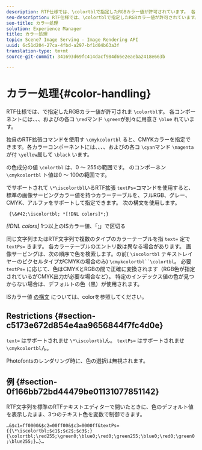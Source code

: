 ```yaml
---
description: RTF仕様では、\colortblで指定したRGBカラー値が許可されています。 各コンポーネントには、\red、\green、\blueの各コマンドが別々に用意されています。
seo-description: RTF仕様では、\colortblで指定したRGBカラー値が許可されています。 各コンポーネントには、\red、\green、\blueの各コマンドが別々に用意されています。
seo-title: カラー処理
solution: Experience Manager
title: カラー処理
topic: Scene7 Image Serving - Image Rendering API
uuid: 6c51d204-27ca-4fbd-a297-bf1d04b63a3f
translation-type: tm+mt
source-git-commit: 341693d69fc414dacf984d66e2eaeba2418e663b

---
```



# カラー処理{#color-handling}

RTF仕様では、で指定したRGBカラー値が許可されま `\colortbl`す。 各コンポーネントには、、、およびの各コ `\red`マンド `\green`が別々に用意さ `\blue` れています。

独自のRTF拡張コマンドを使用す `\cmykcolortbl` ると、CMYKカラーを指定できます。各カラーコンポーネントには、、、、およびの各コ `\cyan`マンド `\magenta`が付 `\yellow`属して `\black` います。

の色成分の値 `\colortbl` は、0 ～ 255の範囲です。 のコンポーネン `\cmykcolortbl` ト値は0 ～ 100の範囲です。

でサポートされて `\*\iscolortbl`いるRTF拡張 `textPs=`コマンドを使用すると、標準の画像サービングカラー値を持つカラーテーブルを、フルRGB、グレー、CMYK、アルファをサポートして指定できます。 次の構文を使用します。

` {\&#42;\iscolortbl; *[!DNL colors]*;}`

*[!DNL colors]* 1つ以上のISカラー値、「;」で区切る

同じ文字列またはRTF文字列で複数のタイプのカラーテーブルを指 `text=` 定で `textPs=` きます。 各カラーテーブルのエントリ数は異なる場合があります。 画像サービングは、次の順序で色を検索します。の前( `\iscolortbl` テキストレイヤーのピクセルタイプがCMYKの場合のみ) `\cmykcolortbl``\colortbl`。 必要 `textPs=` に応じて、色はCMYKとRGBの間で正確に変換されます（RGB色が指定されているがCMYK出力が必要な場合など）。 特定のインデックス値の色が見つからない場合は、デフォルトの色（黒）が使用されます。

ISカラー値 [の構文](/help/aem-is-ir-api/is-api/http-ref/image-serving-api-ref/c-http-protocol-reference/c-data-types/r-is-http-color.md) については、colorを参照してください。

## Restrictions {#section-c5173e672d854e4aa9656844f7fc4d0e}

`text=` はサポートされませ `\*\iscolortbl`ん。 `textPs=` はサポートされませ `\cmykcolortbl`ん。

Photofontsのレンダリング時に、色の選択は無視されます。

## 例 {#section-0f166bb72bd44479be01131077851142}

RTF文字列を標準のRTFテキストエディターで開いたときに、色のデフォルト値を表示したまま、3つのテキスト色を変数で制御できます。

`…&$c1=ff0000&$c2=00ff00&$c3=0000ff&textPs={{\*\iscolortbl;$c1$;$c2$;$c3$;}{\colortbl;\red255;\green0;\blue0;\red0;\green255;\blue0;\red0;\green0;\blue255;}…}…`
